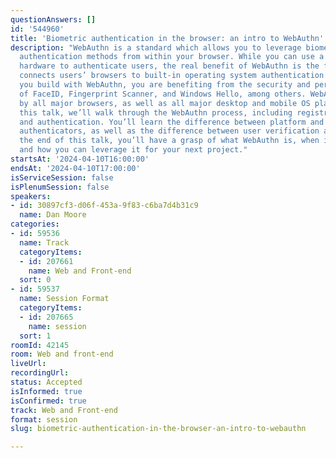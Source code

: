 ```yaml
---
questionAnswers: []
id: '544960'
title: 'Biometric authentication in the browser: an intro to WebAuthn'
description: "WebAuthn is a standard which allows you to leverage biometric based
  authentication methods from within your browser. While you can use a variety of
  hardware to authenticate users, the real benefit of WebAuthn is the fact that it
  connects users’ browsers to built-in operating system authentication methods.\r\n\r\nWhen
  you build with WebAuthn, you are benefiting from the security and pervasiveness
  of FaceID, Fingerprint Scanner, and Windows Hello, among others. WebAuthn is supported
  by all major browsers, as well as all major desktop and mobile OS platforms.\r\n\r\nIn
  this talk, we’ll walk through the WebAuthn process, including registration, attestation,
  and authentication. You’ll learn the difference between platform and cross-platform
  authenticators, as well as the difference between user verification and user presence.\r\n\r\nAt
  the end of this talk, you’ll have a grasp of what WebAuthn is, when it makes sense,
  and how you can leverage it for your next project."
startsAt: '2024-04-10T16:00:00'
endsAt: '2024-04-10T17:00:00'
isServiceSession: false
isPlenumSession: false
speakers:
- id: 30897cf3-d06f-453a-9f83-c6ba7d4b31c9
  name: Dan Moore
categories:
- id: 59536
  name: Track
  categoryItems:
  - id: 207661
    name: Web and Front-end
  sort: 0
- id: 59537
  name: Session Format
  categoryItems:
  - id: 207665
    name: session
  sort: 1
roomId: 42145
room: Web and front-end
liveUrl: 
recordingUrl: 
status: Accepted
isInformed: true
isConfirmed: true
track: Web and Front-end
format: session
slug: biometric-authentication-in-the-browser-an-intro-to-webauthn

---
```

